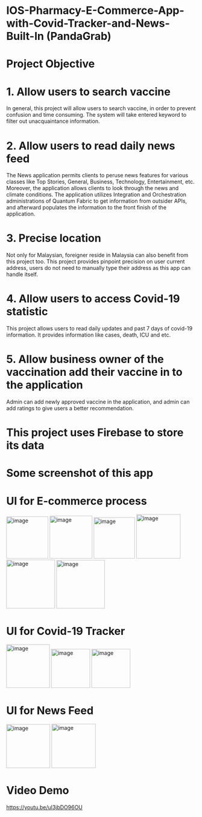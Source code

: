 # IOS-Pharmacy-E-Commerce-App-with-Covid-Tracker-and-News-Built-In (PandaGrab)
# Project Objective
# 1. Allow users to search vaccine 
In general, this project will allow users to search vaccine, in order to prevent confusion and time consuming.
The system will take entered keyword to filter out unacquaintance information. 
# 2. Allow users to read daily news feed 
The News application permits clients to peruse news features for various classes like Top Stories,
General, Business, Technology, Entertainment, etc. Moreover, the application allows clients to look through the news and climate conditions.
The application utilizes Integration and Orchestration administrations of Quantum Fabric to get information from outsider APIs,
and afterward populates the information to the front finish of the application.
# 3. Precise location
Not only for Malaysian, foreigner reside in Malaysia can also benefit from this project too. 
This project provides pinpoint precision on user current address, users do not need to manually type their address as this app can handle itself.
# 4. Allow users to access Covid-19 statistic
This project allows users to read daily updates and past 7 days of covid-19 information. It provides information like cases, death, ICU and etc.
# 5. Allow business owner of the vaccination add their vaccine in to the application
Admin can add newly approved vaccine in the application, and admin can add ratings to give users a better recommendation.


# This project uses Firebase to store its data

# Some screenshot of this app
# UI for E-commerce process
<img width="111" alt="image" src="https://github.com/HengTzeMeng/IOS-Pharmacy-E-Commerce-App-with-Covid-Tracker-and-News-Built-In/assets/140749393/3a8a8447-f669-4add-b7ff-ce781aeaf97a">
<img width="113" alt="image" src="https://github.com/HengTzeMeng/IOS-Pharmacy-E-Commerce-App-with-Covid-Tracker-and-News-Built-In/assets/140749393/dcfad40a-52df-44aa-ae79-c9bb29a1f409">
<img width="109" alt="image" src="https://github.com/HengTzeMeng/IOS-Pharmacy-E-Commerce-App-with-Covid-Tracker-and-News-Built-In/assets/140749393/ce281036-0bb8-4d8f-8d00-3f7f6856166e">
<img width="117" alt="image" src="https://github.com/HengTzeMeng/IOS-Pharmacy-E-Commerce-App-with-Covid-Tracker-and-News-Built-In/assets/140749393/b30b8de6-98d8-4e43-b3d9-937e6a5c8c7c">
<img width="129" alt="image" src="https://github.com/HengTzeMeng/IOS-Pharmacy-E-Commerce-App-with-Covid-Tracker-and-News-Built-In/assets/140749393/f02ead2e-47a8-45a6-b2ab-a73779fbbfc3">
<img width="128" alt="image" src="https://github.com/HengTzeMeng/IOS-Pharmacy-E-Commerce-App-with-Covid-Tracker-and-News-Built-In/assets/140749393/d83fabac-fede-4e47-84ab-44923c394559">

# UI for Covid-19 Tracker
<img width="115" alt="image" src="https://github.com/HengTzeMeng/IOS-Pharmacy-E-Commerce-App-with-Covid-Tracker-and-News-Built-In/assets/140749393/8762f295-f36a-48d5-b8de-7c980847f370">
<img width="103" alt="image" src="https://github.com/HengTzeMeng/IOS-Pharmacy-E-Commerce-App-with-Covid-Tracker-and-News-Built-In/assets/140749393/87477f47-d7f6-403c-b4d6-0c21c4386fa8">
<img width="103" alt="image" src="https://github.com/HengTzeMeng/IOS-Pharmacy-E-Commerce-App-with-Covid-Tracker-and-News-Built-In/assets/140749393/3b76aaea-8199-454a-af11-82aa718befbf">

# UI for News Feed
<img width="116" alt="image" src="https://github.com/HengTzeMeng/IOS-Pharmacy-E-Commerce-App-with-Covid-Tracker-and-News-Built-In/assets/140749393/5f2cb09c-01c8-4002-96f4-17cea0510ee9">
<img width="117" alt="image" src="https://github.com/HengTzeMeng/IOS-Pharmacy-E-Commerce-App-with-Covid-Tracker-and-News-Built-In/assets/140749393/574c5b7d-a304-45ee-b9d4-f0de371c954b">

# Video Demo
https://youtu.be/ul3jbDO96OU









